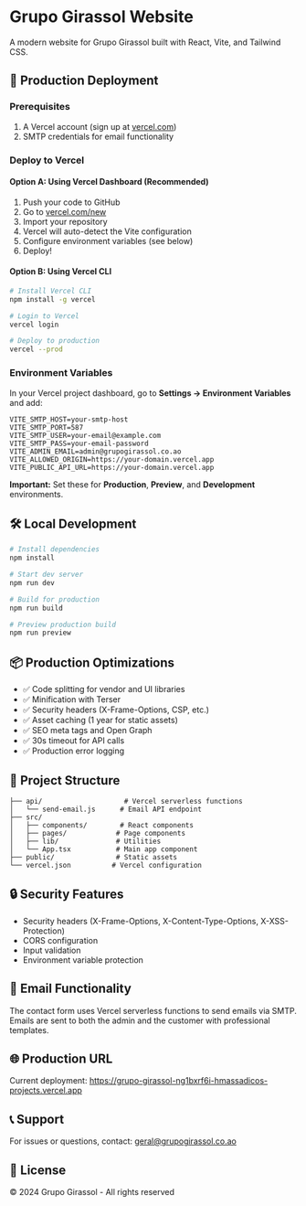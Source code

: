 # Grupo Girassol Website

A modern website for Grupo Girassol built with React, Vite, and Tailwind CSS.

## 🚀 Production Deployment

### Prerequisites

1. A Vercel account (sign up at [vercel.com](https://vercel.com))
2. SMTP credentials for email functionality

### Deploy to Vercel

#### Option A: Using Vercel Dashboard (Recommended)

1. Push your code to GitHub
2. Go to [vercel.com/new](https://vercel.com/new)
3. Import your repository
4. Vercel will auto-detect the Vite configuration
5. Configure environment variables (see below)
6. Deploy!

#### Option B: Using Vercel CLI

```bash
# Install Vercel CLI
npm install -g vercel

# Login to Vercel
vercel login

# Deploy to production
vercel --prod
```

### Environment Variables

In your Vercel project dashboard, go to **Settings → Environment Variables** and add:

```
VITE_SMTP_HOST=your-smtp-host
VITE_SMTP_PORT=587
VITE_SMTP_USER=your-email@example.com
VITE_SMTP_PASS=your-email-password
VITE_ADMIN_EMAIL=admin@grupogirassol.co.ao
VITE_ALLOWED_ORIGIN=https://your-domain.vercel.app
VITE_PUBLIC_API_URL=https://your-domain.vercel.app
```

**Important:** Set these for **Production**, **Preview**, and **Development** environments.

## 🛠️ Local Development

```bash
# Install dependencies
npm install

# Start dev server
npm run dev

# Build for production
npm run build

# Preview production build
npm run preview
```

## 📦 Production Optimizations

- ✅ Code splitting for vendor and UI libraries
- ✅ Minification with Terser
- ✅ Security headers (X-Frame-Options, CSP, etc.)
- ✅ Asset caching (1 year for static assets)
- ✅ SEO meta tags and Open Graph
- ✅ 30s timeout for API calls
- ✅ Production error logging

## 📁 Project Structure

```
├── api/                    # Vercel serverless functions
│   └── send-email.js      # Email API endpoint
├── src/
│   ├── components/        # React components
│   ├── pages/            # Page components
│   ├── lib/              # Utilities
│   └── App.tsx           # Main app component
├── public/               # Static assets
└── vercel.json          # Vercel configuration
```

## 🔒 Security Features

- Security headers (X-Frame-Options, X-Content-Type-Options, X-XSS-Protection)
- CORS configuration
- Input validation
- Environment variable protection

## 📧 Email Functionality

The contact form uses Vercel serverless functions to send emails via SMTP. Emails are sent to both the admin and the customer with professional templates.

## 🌐 Production URL

Current deployment: https://grupo-girassol-ng1bxrf6i-hmassadicos-projects.vercel.app

## 📞 Support

For issues or questions, contact: geral@grupogirassol.co.ao

## 📄 License

© 2024 Grupo Girassol - All rights reserved
